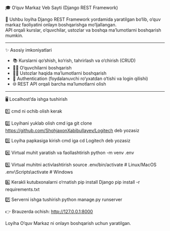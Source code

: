 🎓 O‘quv Markaz Veb Sayti (Django REST Framework)

📌 Ushbu loyiha Django REST Framework yordamida yaratilgan bo‘lib, o‘quv markaz faoliyatini onlayn boshqarishga mo‘ljallangan.  
API orqali kurslar, o‘quvchilar, ustozlar va boshqa ma’lumotlarni boshqarish mumkin.  

---

 ✨ Asosiy imkoniyatlari
- 📚 Kurslarni qo‘shish, ko‘rish, tahrirlash va o‘chirish (CRUD)  
- 👨‍🎓 O‘quvchilarni boshqarish  
- 👨‍🏫 Ustozlar haqida ma’lumotlarni boshqarish  
- 🔐 Authentication (foydalanuvchi ro‘yxatdan o‘tishi va login qilishi)  
- 🌐 REST API orqali barcha ma’lumotlarni olish  

---

🖥️ Localhost’da ishga tushirish

1️⃣ cmd ni ochib olish kerak

2️⃣ Loyihani yuklab olish cmd iga git clone https://github.com/ShohjaxonXabibullayev/Logitech deb yozasiz

3️⃣ Loyiha papkasiga kirish cmd iga cd Logitech deb yozasiz

4️⃣ Virtual muhit yaratish va faollashtirish python -m venv .env

5️⃣ Virtual muhitni activlashtirish source .env/bin/activate # Linux/MacOS .env\Scripts\activate # Windows

6️⃣ Kerakli kutubxonalarni o‘rnatish pip install Django pip install -r requirements.txt

7️⃣ Serverni ishga tushirish python manage.py runserver

👉 Brauzerda ochish: http://127.0.0.1:8000

Loyiha  O‘quv Markaz ni onlayn boshqarish uchun yaratilgan.
